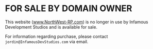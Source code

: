 # FOR SALE BY DOMAIN OWNER
This website (www.NorthWest-RP.com) is no longer in use by Infamous Development Studios and is available for sale. 

For information regarding purchase, please contact `jordin@InfamousDevStudios.com` via email. 
